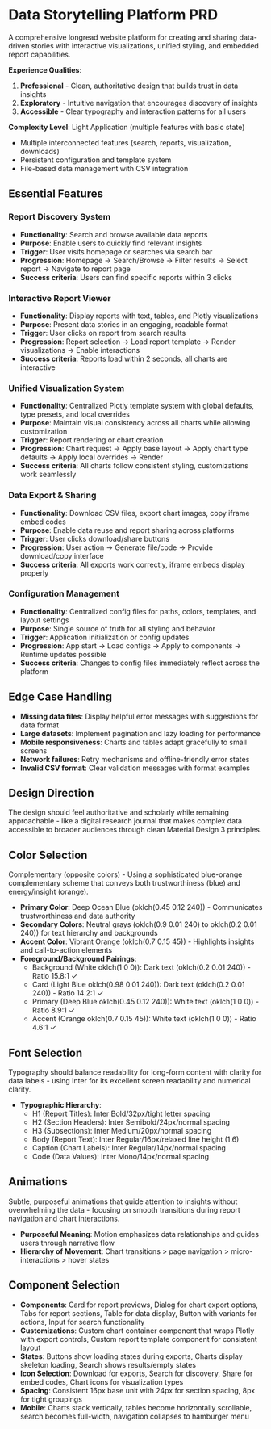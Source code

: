 # Data Storytelling Platform PRD

A comprehensive longread website platform for creating and sharing data-driven stories with interactive visualizations, unified styling, and embedded report capabilities.

**Experience Qualities**:
1. **Professional** - Clean, authoritative design that builds trust in data insights
2. **Exploratory** - Intuitive navigation that encourages discovery of insights
3. **Accessible** - Clear typography and interaction patterns for all users

**Complexity Level**: Light Application (multiple features with basic state)
- Multiple interconnected features (search, reports, visualization, downloads)
- Persistent configuration and template system
- File-based data management with CSV integration

## Essential Features

### Report Discovery System
- **Functionality**: Search and browse available data reports
- **Purpose**: Enable users to quickly find relevant insights
- **Trigger**: User visits homepage or searches via search bar
- **Progression**: Homepage → Search/Browse → Filter results → Select report → Navigate to report page
- **Success criteria**: Users can find specific reports within 3 clicks

### Interactive Report Viewer
- **Functionality**: Display reports with text, tables, and Plotly visualizations
- **Purpose**: Present data stories in an engaging, readable format
- **Trigger**: User clicks on report from search results
- **Progression**: Report selection → Load report template → Render visualizations → Enable interactions
- **Success criteria**: Reports load within 2 seconds, all charts are interactive

### Unified Visualization System
- **Functionality**: Centralized Plotly template system with global defaults, type presets, and local overrides
- **Purpose**: Maintain visual consistency across all charts while allowing customization
- **Trigger**: Report rendering or chart creation
- **Progression**: Chart request → Apply base layout → Apply chart type defaults → Apply local overrides → Render
- **Success criteria**: All charts follow consistent styling, customizations work seamlessly

### Data Export & Sharing
- **Functionality**: Download CSV files, export chart images, copy iframe embed codes
- **Purpose**: Enable data reuse and report sharing across platforms
- **Trigger**: User clicks download/share buttons
- **Progression**: User action → Generate file/code → Provide download/copy interface
- **Success criteria**: All exports work correctly, iframe embeds display properly

### Configuration Management
- **Functionality**: Centralized config files for paths, colors, templates, and layout settings
- **Purpose**: Single source of truth for all styling and behavior
- **Trigger**: Application initialization or config updates
- **Progression**: App start → Load configs → Apply to components → Runtime updates possible
- **Success criteria**: Changes to config files immediately reflect across the platform

## Edge Case Handling

- **Missing data files**: Display helpful error messages with suggestions for data format
- **Large datasets**: Implement pagination and lazy loading for performance
- **Mobile responsiveness**: Charts and tables adapt gracefully to small screens
- **Network failures**: Retry mechanisms and offline-friendly error states
- **Invalid CSV format**: Clear validation messages with format examples

## Design Direction

The design should feel authoritative and scholarly while remaining approachable - like a digital research journal that makes complex data accessible to broader audiences through clean Material Design 3 principles.

## Color Selection

Complementary (opposite colors) - Using a sophisticated blue-orange complementary scheme that conveys both trustworthiness (blue) and energy/insight (orange).

- **Primary Color**: Deep Ocean Blue (oklch(0.45 0.12 240)) - Communicates trustworthiness and data authority
- **Secondary Colors**: Neutral grays (oklch(0.9 0.01 240) to oklch(0.2 0.01 240)) for text hierarchy and backgrounds
- **Accent Color**: Vibrant Orange (oklch(0.7 0.15 45)) - Highlights insights and call-to-action elements
- **Foreground/Background Pairings**:
  - Background (White oklch(1 0 0)): Dark text (oklch(0.2 0.01 240)) - Ratio 15.8:1 ✓
  - Card (Light Blue oklch(0.98 0.01 240)): Dark text (oklch(0.2 0.01 240)) - Ratio 14.2:1 ✓
  - Primary (Deep Blue oklch(0.45 0.12 240)): White text (oklch(1 0 0)) - Ratio 8.9:1 ✓
  - Accent (Orange oklch(0.7 0.15 45)): White text (oklch(1 0 0)) - Ratio 4.6:1 ✓

## Font Selection

Typography should balance readability for long-form content with clarity for data labels - using Inter for its excellent screen readability and numerical clarity.

- **Typographic Hierarchy**:
  - H1 (Report Titles): Inter Bold/32px/tight letter spacing
  - H2 (Section Headers): Inter Semibold/24px/normal spacing  
  - H3 (Subsections): Inter Medium/20px/normal spacing
  - Body (Report Text): Inter Regular/16px/relaxed line height (1.6)
  - Caption (Chart Labels): Inter Regular/14px/normal spacing
  - Code (Data Values): Inter Mono/14px/normal spacing

## Animations

Subtle, purposeful animations that guide attention to insights without overwhelming the data - focusing on smooth transitions during report navigation and chart interactions.

- **Purposeful Meaning**: Motion emphasizes data relationships and guides users through narrative flow
- **Hierarchy of Movement**: Chart transitions > page navigation > micro-interactions > hover states

## Component Selection

- **Components**: Card for report previews, Dialog for chart export options, Tabs for report sections, Table for data display, Button with variants for actions, Input for search functionality
- **Customizations**: Custom chart container component that wraps Plotly with export controls, Custom report template component for consistent layout
- **States**: Buttons show loading states during exports, Charts display skeleton loading, Search shows results/empty states
- **Icon Selection**: Download for exports, Search for discovery, Share for embed codes, Chart icons for visualization types
- **Spacing**: Consistent 16px base unit with 24px for section spacing, 8px for tight groupings
- **Mobile**: Charts stack vertically, tables become horizontally scrollable, search becomes full-width, navigation collapses to hamburger menu
